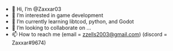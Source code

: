 - 👋 Hi, I’m @Zaxxar03
- 👀 I’m interested in game development
- 🌱 I’m currently learning libtcod, python, and Godot
- 💞️ I’m looking to collaborate on ...
- 📫 How to reach me (email = zzells2003@gmail.com) (discord = Zaxxar#9674)

<!---
Zaxxar03/Zaxxar03 is a ✨ special ✨ repository because its `README.md` (this file) appears on your GitHub profile.
You can click the Preview link to take a look at your changes.
--->
